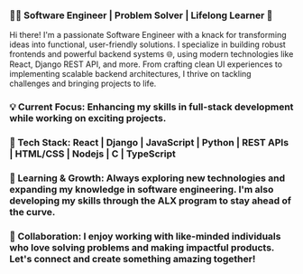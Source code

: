 ### 👨‍💻 Software Engineer | Problem Solver | Lifelong Learner 🚀

Hi there! I'm a passionate Software Engineer with a knack for transforming ideas into functional, user-friendly solutions. I specialize in building robust frontends and powerful backend systems 🌐, using modern technologies like React, Django REST API, and more. From crafting clean UI experiences to implementing scalable backend architectures, I thrive on tackling challenges and bringing projects to life.

### 💡 Current Focus: Enhancing my skills in full-stack development while working on exciting projects.

### 🔧 Tech Stack: React | Django | JavaScript | Python | REST APIs | HTML/CSS | Nodejs | C | TypeScript

### 🌱 Learning & Growth: Always exploring new technologies and expanding my knowledge in software engineering. I'm also developing my skills through the ALX program to stay ahead of the curve.

### 🤝 Collaboration: I enjoy working with like-minded individuals who love solving problems and making impactful products. Let's connect and create something amazing together!
